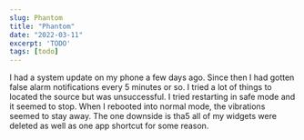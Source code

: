 ```yaml
---
slug: Phantom
title: "Phantom"
date: "2022-03-11"
excerpt: 'TODO'
tags: [todo]
---
```


I had a system update on my phone a few days ago. Since then I had gotten false alarm notifications every 5 minutes or so. I tried a lot of things to located the source but was unsuccessful. I tried restarting in safe mode and it seemed to stop. When I rebooted into normal mode, the vibrations seemed to stay away. The one downside is tha5 all of my widgets were deleted as well as one app shortcut for some reason.
